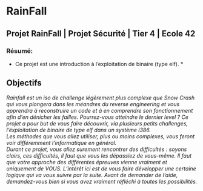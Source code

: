 # RainFall
## Projet RainFall | Projet Sécurité | Tier 4 | Ecole 42
### Résumé:<br>
* Ce projet est une introduction à l’exploitation de binaire (type elf). *

## Objectifs
*Rainfall est un iso de challenge légèrement plus complexe que Snow Crash qui vous plongera dans les méandres du reverse engineering et vous apprendra à reconstruire un code et à en comprendre son fonctionnement afin d'en dénicher les failles. Pourrez-vous atteindre le dernier level ?
Ce projet a pour but de vous faire découvrir, via plusieurs petits challenges, l’éxploitation
de binaire de type elf dans un système i386.
<br>
Les méthodes que vous allez utiliser, plus ou moins complexes, vous feront voir différemment l’informatique en général.
<br>
Durant ce projet, vous allez surement rencontrer des difficultés : soyons clairs, ces
difficultés, il faut que vous les dépassiez de vous-même. Il faut que votre approche des
différentes épreuves vienne vraiment et uniquement de VOUS. L’intérêt ici est de vous
faire développer une certaine logique qui va vous suivre par la suite. Avant de demander
de l’aide, demandez-vous bien si vous avez vraiment réfléchi à toutes les possibilités.*